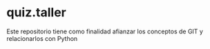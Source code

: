 # quiz.taller
Este repositorio tiene como finalidad afianzar los conceptos de GIT y relacionarlos con Python
